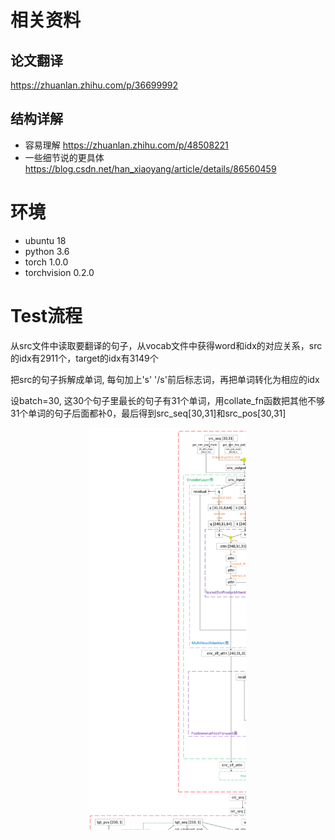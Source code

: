 # 相关资料
## 论文翻译 
https://zhuanlan.zhihu.com/p/36699992  
## 结构详解
- 容易理解 https://zhuanlan.zhihu.com/p/48508221
- 一些细节说的更具体 https://blog.csdn.net/han_xiaoyang/article/details/86560459

# 环境
- ubuntu 18
- python 3.6
- torch 1.0.0
- torchvision 0.2.0

# Test流程
从src文件中读取要翻译的句子，从vocab文件中获得word和idx的对应关系，src的idx有2911个，target的idx有3149个

把src的句子拆解成单词, 每句加上's' '/s'前后标志词，再把单词转化为相应的idx

设batch=30, 这30个句子里最长的句子有31个单词，用collate_fn函数把其他不够31个单词的句子后面都补0，最后得到src_seq[30,31]和src_pos[30,31]

<p align="center">
<img src="transformer.pdf" width="250">
</p>
